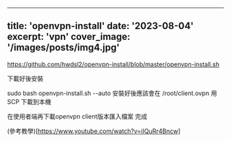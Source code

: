 

---
title: 'openvpn-install'
date: '2023-08-04'
excerpt: 'vpn'
cover_image: '/images/posts/img4.jpg'
---



https://github.com/hwdsl2/openvpn-install/blob/master/openvpn-install.sh

下載好後安裝

sudo bash openvpn-install.sh --auto
安裝好後應該會在 
/root/client.ovpn
用SCP 下載到本機 

在使用者端再下載openvpn client版本匯入檔案 
完成



(參考教學)[https://www.youtube.com/watch?v=iIQuRr4Bncw]
